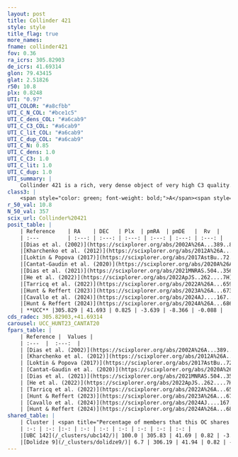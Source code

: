 ```yaml
---
layout: post
title: Collinder 421
style: style
title_flag: true
more_names: 
fname: collinder421
fov: 0.36
ra_icrs: 305.82903
de_icrs: 41.69314
glon: 79.43415
glat: 2.51826
r50: 10.8
plx: 0.8248
UTI: "0.97"
UTI_COLOR: "#a8cfbb"
UTI_C_N_COL: "#bce1c5"
UTI_C_dens_COL: "#a6cab9"
UTI_C_C3_COL: "#a6cab9"
UTI_C_lit_COL: "#a6cab9"
UTI_C_dup_COL: "#a6cab9"
UTI_C_N: 0.85
UTI_C_dens: 1.0
UTI_C_C3: 1.0
UTI_C_lit: 1.0
UTI_C_dup: 1.0
UTI_summary: |
    Collinder 421 is a rich, very dense object of very high C3 quality. It is very well-studied in the literature.<br><br>This object shares a very small percentage of members with at least one entry reported in the same catalogue.
class3: |
    <span style="color: green; font-weight: bold;">A</span><span style="color: green; font-weight: bold;">A</span>
r_50_val: 10.8
N_50_val: 357
scix_url: Collinder%20421
posit_table: |
    | Reference    | RA    | DEC   | Plx  | pmRA  | pmDE   |  Rv  |
    | :---         | :---: | :---: | :---: | :---: | :---: | :---: |
    |[Dias et al. (2002)](https://scixplorer.org/abs/2002A%26A...389..871D) | 305.792 | 41.693 | -- | -3.61 | -11.58 | -- |
    |[Kharchenko et al. (2012)](https://scixplorer.org/abs/2012A%26A...543A.156K) | 305.787 | 41.695 | -- | -4.5 | -9.15 | -- |
    |[Loktin & Popova (2017)](https://scixplorer.org/abs/2017AstBu..72..257L) | 305.79 | 41.693 | -- | -0.624 | -1.576 | -- |
    |[Cantat-Gaudin et al. (2020)](https://scixplorer.org/abs/2020A%26A...640A...1C) | 305.829 | 41.701 | 0.813 | -3.651 | -8.334 | -- |
    |[Dias et al. (2021)](https://scixplorer.org/abs/2021MNRAS.504..356D) | 305.837 | 41.703 | 0.818 | -3.651 | -8.336 | 2.537 |
    |[He et al. (2022)](https://scixplorer.org/abs/2022ApJS..262....7H) | 305.822 | 41.7 | 0.828 | -3.642 | -8.365 | -- |
    |[Tarricq et al. (2022)](https://scixplorer.org/abs/2022A%26A...659A..59T) | 305.818 | 41.7 | 0.824 | -3.642 | -8.362 | -- |
    |[Hunt & Reffert (2023)](https://scixplorer.org/abs/2023A%26A...673A.114H) | 305.817 | 41.695 | 0.831 | -3.64 | -8.372 | 0.29 |
    |[Cavallo et al. (2024)](https://scixplorer.org/abs/2024AJ....167...12C) | 305.843 | 41.666 | 0.828 | -- | -- | -- |
    |[Hunt & Reffert (2024)](https://scixplorer.org/abs/2024A%26A...686A..42H) | 305.817 | 41.695 | 0.831 | -3.64 | -8.372 | 0.29 |
    | **UCC** |305.829 | 41.693 | 0.825 | -3.639 | -8.366 | -0.088 | 
cds_radec: 305.82903,+41.69314
carousel: UCC_HUNT23_CANTAT20
fpars_table: |
    | Reference |  Values |
    | :---  |  :---:  |
    | [Dias et al. (2002)](https://scixplorer.org/abs/2002A%26A...389..871D) | `E(B-V)=0.64, Dist=1050.0, Age=8.4` |
    | [Kharchenko et al. (2012)](https://scixplorer.org/abs/2012A%26A...543A.156K) | `e_bv=0.312, distance=758, log_age=9.08` |
    | [Loktin & Popova (2017)](https://scixplorer.org/abs/2017AstBu..72..257L) | `E(B-V)=0.923, Dmod=11.657, logt=8.15` |
    | [Cantat-Gaudin et al. (2020)](https://scixplorer.org/abs/2020A%26A...640A...1C) | `AVNN=1.69, DMNN=10.42, AgeNN=8.37` |
    | [Dias et al. (2021)](https://scixplorer.org/abs/2021MNRAS.504..356D) | `Av=2.485, Dist=1141, logage=7.541, [Fe/H]=-0.063` |
    | [He et al. (2022)](https://scixplorer.org/abs/2022ApJS..262....7H) | `A0=2.8, logAge=8.05` |
    | [Tarricq et al. (2022)](https://scixplorer.org/abs/2022A%26A...659A..59T) | `Dist=1167, logAgeNN=8.36` |
    | [Hunt & Reffert (2023)](https://scixplorer.org/abs/2023A%26A...673A.114H) | `AV50=2.358, diffAV50=2.536, MOD50=10.352, logAge50=8.084` |
    | [Cavallo et al. (2024)](https://scixplorer.org/abs/2024AJ....167...12C) | `AV50=2.39, dMod50=10.58, logAge50=8.17, [Fe/H]50=0.5` |
    | [Hunt & Reffert (2024)](https://scixplorer.org/abs/2024A%26A...686A..42H) | `MassJ=1359.93` |
shared_table: |
    | Cluster | <span title="Percentage of members that this OC shares with the ones listed">%</span>   | RA   | DEC   | Plx   | pmRA  | pmDE  | Rv | UTI |
    | :-: | :-: |:-: | :-: | :-: | :-: | :-: | :-: | :-: |
    |[UBC 142](/_clusters/ubc142/)| 100.0 | 305.83 | 41.69 | 0.82 | -3.64 | -8.36 | 0.77 |0.06 |
    |[Dolidze 9](/_clusters/dolidze9/)| 6.7 | 306.19 | 41.94 | 0.82 | -3.68 | -8.32 | -2.61 |0.39 |
---
```

